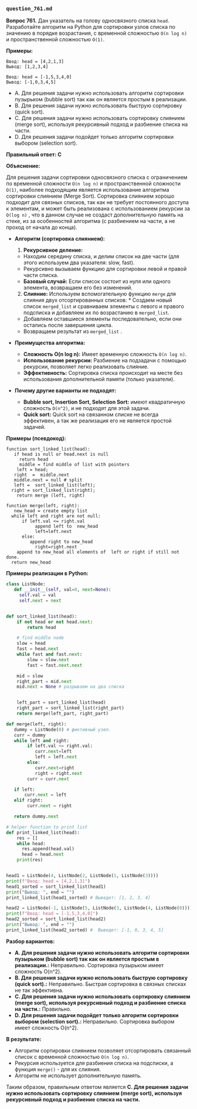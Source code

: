 ### `question_761.md`

**Вопрос 761.** Дан указатель на голову односвязного списка `head`. Разработайте алгоритм на Python для сортировки узлов списка по значению в порядке возрастания, с временной сложностью `O(n log n)` и пространственной сложностью `O(1)`.

**Примеры:**

```
Ввод: head = [4,2,1,3]
Вывод: [1,2,3,4]

Ввод: head = [-1,5,3,4,0]
Вывод: [-1,0,3,4,5]
```

- A. Для решения задачи нужно использовать алгоритм сортировки пузырьком (bubble sort) так как он является простым в реализации.
- B. Для решения задачи нужно использовать быструю сортировку (quick sort).
- C. Для решения задачи нужно использовать сортировку слиянием (merge sort),  используя рекурсивный подход и разбиение списка на части.
- D. Для решения задачи подойдет только алгоритм сортировки выбором (selection sort).

**Правильный ответ: C**

**Объяснение:**

Для решения задачи сортировки односвязного списка с ограничением по временной сложности `O(n log n)` и пространственной сложности `O(1)`, наиболее подходящим является использование алгоритма сортировки слиянием (Merge Sort).  Сортировка слиянием хорошо подходит для связных списков, так как не требует постоянного доступа к элементам, и может быть  реализована с использованием рекурсии  за `O(log n)` , что в данном случае не создаст  дополнительную память на стеке, из за особенностей алгоритма  (с разбиением на части, а не проход от начала до конца).

*   **Алгоритм (сортировка слиянием):**
    1.  **Рекурсивное деление:**
       *  Находим середину списка, и делим список на две части (для этого используем два указателя: slow, fast).
       *  Рекурсивно вызываем  функцию  для сортировки левой и правой части списка.
       *   **Базовый случай:** Если список состоит из нуля или одного элемента, возвращаем его без изменений.
    2.   **Слияние:** Используем  вспомогательную функцию `merge` для слияния двух отсортированных списков:
        *   Создаем новый список `merged_list`  и сравниваем  элементы с  левого и правого подсписка и добавляем их по возрастанию в `merged_list`.
       *   Добавляем оставшиеся элементы  последовательно, если они остались после завершения цикла.
       *   Возвращаем  результат из  `merged_list` .

*   **Преимущества алгоритма:**
    *   **Сложность O(n log n):** Имеет временную сложность  `O(n log n)`.
    *   **Использование рекурсии:** Разбиение на подзадачи  с помощью рекурсии, позволяет легко реализовать слияние.
    *   **Эффективность:**  Сортировка  списка происходит на месте без использования дополнительной  памяти (только  указатели).
*   **Почему другие варианты не подходят:**
     * **Bubble sort, Insertion Sort, Selection Sort:** имеют квадратичную сложность `O(n^2)`,  и не подходят для этой задачи.
      * **Quick sort:**  Quick sort на связанном списке  не всегда эффективен, а так же реализация  его не является простой задачей.

**Примеры (псевдокод):**
```
function sort_linked_list(head):
   if head is null or head.next is null
     return head
     middle = find middle of list with pointers
    left = head;
   right  =  middle.next
   middle.next = null # split
   left =  sort_linked_list(left);
  right = sort_linked_list(right);
    return merge (left, right)

function merge(left, right):
   new_head = create empty list
  while left and right are not null:
      if left.val <= right.val
           append left to  new_head
           left=left.next
      else:
         append right to new_head
           right=right.next
    append to new_head all elements of  left or right if still not done.
  return new_head
```
**Примеры реализации в Python:**
```python
class ListNode:
   def __init__(self, val=0, next=None):
     self.val = val
     self.next = next


def sort_linked_list(head):
    if not head or not head.next:
        return head

    # find middle node
    slow = head
    fast = head.next
    while fast and fast.next:
        slow = slow.next
        fast = fast.next.next

    mid = slow
    right_part = mid.next
    mid.next = None # разрываем на два списка


    left_part = sort_linked_list(head)
    right_part = sort_linked_list(right_part)
    return merge(left_part, right_part)

def merge(left, right):
   dummy = ListNode(0) # фиктивный узел.
   curr = dummy
   while left and right:
        if left.val <= right.val:
           curr.next=left
           left = left.next
        else:
           curr.next=right
           right = right.next
        curr = curr.next

   if left:
       curr.next = left
   elif right:
        curr.next = right

   return dummy.next

# helper function to print list
def print_linked_list(head):
    res = []
    while head:
      res.append(head.val)
      head = head.next
    print(res)


head1 = ListNode(4, ListNode(2, ListNode(1, ListNode(3))))
print(f"Ввод: head = [4,2,1,3]")
head1_sorted = sort_linked_list(head1)
print("Вывод: ", end = "")
print_linked_list(head1_sorted) # Выведет: [1, 2, 3, 4]

head2 = ListNode(-1, ListNode(5, ListNode(3, ListNode(4, ListNode(0)))))
print(f"Ввод: head = [-1,5,3,4,0]")
head2_sorted = sort_linked_list(head2)
print("Вывод: ", end = "")
print_linked_list(head2_sorted) #  Выведет: [-1, 0, 3, 4, 5]

```
**Разбор вариантов:**

*  **A. Для решения задачи нужно использовать алгоритм сортировки пузырьком (bubble sort) так как он является простым в реализации.:** Неправильно. Сортировка пузырьком имеет сложность O(n^2).
*   **B. Для решения задачи нужно использовать быструю сортировку (quick sort).:** Неправильно.  Быстрая сортировка  в связных списках не так эффективна.
*  **C. Для решения задачи нужно использовать сортировку слиянием (merge sort),  используя рекурсивный подход и разбиение списка на части.:** Правильно.
*   **D. Для решения задачи подойдет только алгоритм сортировки выбором (selection sort).:** Неправильно. Сортировка выбором имеет сложность O(n^2).

**В результате:**
*  Алгоритм сортировки слиянием позволяет отсортировать связанный список с временной сложностью `O(n log n)`.
*  Рекурсия используется для разбиения  списка на подсписки, а  функция `merge()` - для их слияния.
*   Алгоритм не использует  дополнительную память.

Таким образом, правильным ответом является **C. Для решения задачи нужно использовать сортировку слиянием (merge sort),  используя рекурсивный подход и разбиение списка на части.**
